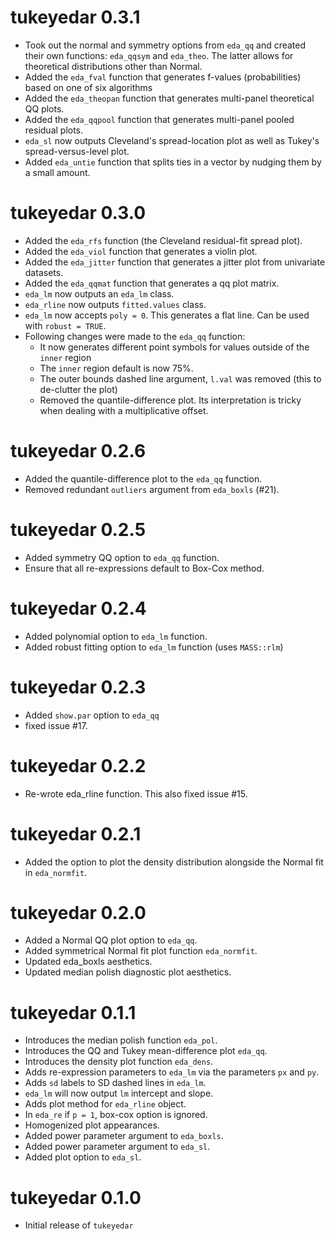 # tukeyedar 0.3.1
*  Took out the normal and symmetry options from `eda_qq` and created their own functions:
   `eda_qqsym` and `eda_theo`. The latter allows for theoretical distributions other
   than Normal.
*  Added the `eda_fval` function that generates f-values (probabilities) based on one of six algorithms
*  Added the `eda_theopan` function that generates multi-panel theoretical QQ plots.
*  Added the `eda_qqpool` function that generates multi-panel pooled residual plots.
*  `eda_sl` now outputs Cleveland's spread-location plot as well as Tukey's spread-versus-level plot.
*  Added `eda_untie` function that splits ties in a vector by nudging them by a small amount.

# tukeyedar 0.3.0
*  Added the `eda_rfs` function (the Cleveland residual-fit spread plot).
*  Added the `eda_viol` function that generates a violin plot.
*  Added the `eda_jitter` function that generates a jitter plot from univariate datasets.
*  Added the `eda_qqmat` function that generates a qq plot matrix.
* `eda_lm` now outputs an `eda_lm` class.
* `eda_rline` now outputs `fitted.values` class.
* `eda_lm` now accepts `poly = 0`. This generates a flat line. Can be used with `robust = TRUE`.
* Following changes were made to the `eda_qq` function:
     *  It now generates different point symbols for values outside of the `inner` region
     *  The `inner` region default is now 75%.
     *  The outer bounds dashed line argument, `l.val` was removed (this to de-clutter the plot)
     *  Removed the quantile-difference plot. Its interpretation is tricky when dealing with a multiplicative offset.  

# tukeyedar 0.2.6
* Added the quantile-difference plot to the `eda_qq` function.
* Removed redundant `outliers` argument from `eda_boxls` (#21).

# tukeyedar 0.2.5
* Added symmetry QQ option to `eda_qq` function.
* Ensure that all re-expressions default to Box-Cox method.

# tukeyedar 0.2.4
* Added polynomial option to `eda_lm` function.
* Added robust fitting option to `eda_lm` function (uses `MASS::rlm`)

# tukeyedar 0.2.3
* Added `show.par` option  to `eda_qq`
* fixed issue #17.

# tukeyedar 0.2.2
* Re-wrote eda_rline function. This also fixed issue #15.

# tukeyedar 0.2.1
* Added the option to plot the density distribution alongside the Normal fit in `eda_normfit`.

# tukeyedar 0.2.0
* Added a Normal QQ plot option to `eda_qq`.
* Added symmetrical Normal fit plot function `eda_normfit`.
* Updated eda_boxls aesthetics.
* Updated median polish diagnostic plot aesthetics.

# tukeyedar 0.1.1

* Introduces the median polish function `eda_pol`.
* Introduces the QQ and Tukey mean-difference plot `eda_qq`.
* Introduces the density plot function `eda_dens`.
* Adds re-expression parameters to `eda_lm` via the parameters `px` and `py`.
* Adds `sd` labels to SD dashed lines in `eda_lm`.
* `eda_lm` will now output `lm` intercept and slope.
* Adds plot method for `eda_rline` object.
* In `eda_re` if `p = 1`, box-cox option is ignored.
* Homogenized plot appearances.
* Added power parameter argument to `eda_boxls`.
* Added power parameter argument to `eda_sl`.
* Added plot option to `eda_sl`.

# tukeyedar 0.1.0

* Initial release of `tukeyedar`

